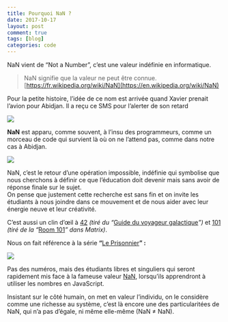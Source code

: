 ```yaml
---
title: Pourquoi NaN ?
date: 2017-10-17
layout: post
comment: true
tags: [blog]
categories: code
---
```

NaN vient de “Not a Number”, c’est une valeur indéfinie en informatique.

> NaN signifie que la valeur ne peut être
> connue.
> [https://fr.wikipedia.org/wiki/NaN](https://en.wikipedia.org/wiki/NaN)

Pour la petite histoire, l’idée de ce nom est arrivée quand Xavier prenait
l’avion pour Abidjan. Il a reçu ce SMS pour l’alerter de son retard

![](https://cdn-images-1.medium.com/max/1600/1*-nboakuToKBSXtzCzXo-1g.png)

**NaN** est apparu, comme souvent, à l’insu des programmeurs, comme un morceau
de code qui survient là où on ne l’attend pas, comme dans notre cas à Abidjan.

![](https://cdn-images-1.medium.com/max/1600/1*dz9W1qB-eAFPT2WBBUvg1Q.png)

NaN, c’est le retour d’une opération impossible, indéfinie qui symbolise que
nous cherchons à définir ce que l’éducation doit devenir mais sans avoir de
réponse finale sur le sujet.<br> On pense que justement cette recherche est sans
fin et on invite les étudiants à nous joindre dans ce mouvement et de nous aider
avec leur énergie neuve et leur créativité.

C’est aussi un clin d’œil à [42](http://www.42.fr)
*(tiré du “*[Guide du voyageur galactique](https://fr.wikipedia.org/wiki/La_grande_question_sur_la_vie,_l%27univers_et_le_reste)*”)*
et [101](https://www.le-101.fr) *(tiré de la “*[Room 101](http://matrix.wikia.com/wiki/Room_101)*” dans Matrix)*.

Nous on fait référence à la série **“**[Le Prisonnier](https://en.wikipedia.org/wiki/The_Prisoner)**” :**

![](https://cdn-images-1.medium.com/max/1600/1*neUr7kDFGQ4Di8Nl5kM5YA.png)

Pas des numéros, mais des étudiants libres et singuliers qui seront rapidement
mis face à la fameuse valeur
[NaN](https://developer.mozilla.org/en-US/docs/Web/JavaScript/Reference/Global_Objects/NaN),
lorsqu’ils apprendront à utiliser les nombres en JavaScript.

Insistant sur le côté humain, on met en valeur l’individu, on le considère comme
une richesse au système, c’est là encore une des particularitées de NaN, qui n’a
pas d’égale, ni même elle-même (NaN ≠ NaN).
